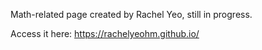 Math-related page created by Rachel Yeo, still in progress.

Access it here: https://rachelyeohm.github.io/
